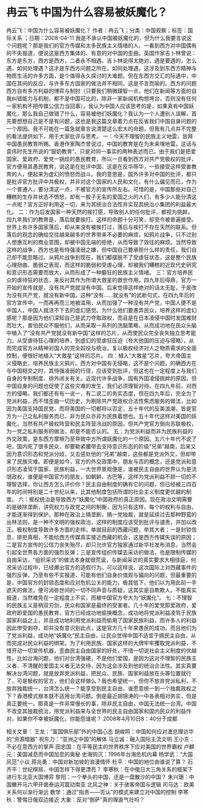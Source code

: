 # 冉云飞  中国为什么容易被妖魔化？

冉云飞：中国为什么容易被妖魔化？
作者：冉云飞；分类：中国观察；标签：国际关系 ；日期：2008-04-11
我是不承认中国被妖魔化的，但为什么我要言说这个问题呢？那是我们的官方传媒和太多民族主义情绪的人，一看到西方对中国偶有的不失报道，便说这是西方集体的、有意的对中国的歪曲。英国作家吉卜林曾说：东方是东方，西方是西方，二者永不相遇。吉卜林说得太绝对，遇是要遇的，怎么遇，如何处理遇？这才是东西方问题之所在。如何处理遇，这涉及到东西方精神与物质生活的许多方面，是个值得永久探讨的大难题。但在东西方交汇的际遇中，中国在其间的反应，与许多东方国家的做法并不相同，这是不言而喻的。西方的问题西方自有多方利益的博弈与制肘（只要我们稍微理智一点，他们在新闻等方面的自我纠错能力与机制，都不是中国可比的，除非一家新闻机构想垮台，否则没有任何一家机构不把传媒公信力当回事），我认为中国人应该思考的是，如果真有中国妖魔化，那么我自己做错了什么，容易被他们妖魔化？我认为一个人遭别人误解，首先要想想自己是不是有问题，这也是我这篇文章着力点在反省我们中国自身问题的一个原因。我不可能在一篇急就章言说清楚这么宏大的命题，但我有几点并不完整的看法提供如下，用于大家批评与思考。
一：今天不理智的民族主义地雷，皆拜中国愚民教育所赐。香港作家陶杰曾说过，中国的教育是在为未来埋地雷。这话与袁伟时先生所说的“狠奶教育”，只是对同一事实的两种表述而已。由于我们是把爱国家、爱政府、爱党一锅烩的愚民教育，所以一旦看到西方对共产党极权的批评，官方便用其愚民教育，说这是在批评中国，这是在反华辱华，一些接受这样受害教育的人，便起来为虚幻的愤怒而战斗。我的意思是，国外许多对中国的批评，都只是批评官方批评中共极权，并非对这个国家的人民和文化，有什么偏见而已，作为一个普通人，要分清这一点，不被官方的宣传所左右。可惜的是，中国那些对自己糟糕的生存并状态不愤怒，却有一股子无名的爱国之火的人们，有多少人能分清这一点呢？官方正好利用这一切，来为其统治合法性并实现其统治小集团的利益最大化。
二：作为后发国家一种天然的挨打感，导致别人的任何批评，都视为挑衅。四九年我们的教育是，落后就要挨打。这样的命题十分可笑，却至今被普遍接受。世界上有许多国家落后，却从来没有被挨打过，落后与挨打不存在天然的联系。但落后的观念的确给交往越来越多的世界带来不必要的麻烦，如鸦片战争，只不过别人想惠互利的商业意图，却被中国无端的拒绝，从而导致了效往的麻烦。当然导致这样的战争，西方也是有恃强凌弱之嫌，但中国自己要承担什么样的责任，我们自己却不能忽略过。从鸦片战争到现在，我们都摆脱不了受虐狂状态，这是整个民族心理扭曲、脆弱之表现，而这样的脆弱和受虐心理，却被我们糟糕的近现代史研究和意识形态需要而放大，从而形成了一种癫狂的民族主义情绪。
三：官方培养民众的虐待狂的状态，来反衬其作为所谓大救星的救世作用。四九年后得鼎，官方一开始的宣传就是，没有共产党就没有中国。后来觉得这样绝对的话太无耻，于是改为没有共产党，就没有新中国。这种“没有……就没有”的武断句式，在四九年后的官方宣传中，一而再再而三地被滥用，从而加强了一种没有共产党，中国人便不是中国人，中国人就活不下去的虚幻感觉。为什么他们要愚弄民众，培养这样的虚幻感呢？那是因为他们深知自己是武力夺取政权，而且是在日本凌侵中国时发国难财而壮大，害怕民众不服他们，从而采取一系列的洗脑策略，从而成功地在民众头脑中植入了“没有共产党就没有新中国”这样的芯片，从而使民众完全丧失独立思考能力。从受虐待狂心理的培养，到虚幻的受虐狂压迫（夸大他国的压迫与侵略），从而完成官方从精神对国人的完全奴役与统治，复以极权经济对人之物质需求的全面控制，便很好地植入“大救星”这样的芯片。
四：植入“大救星”芯片，夸大帝国主义侵略史，培养民族主义鸦片。西方对中国有无侵略，这不是个问题。的确西方在与中国相交之时，其恃强凌弱的行径，应该受到批评，但这也在一定程度上与我们自身的专制制度、排外闭关有关。近现代许多战争，固有外国凌侵挑衅的原因，但中国自身的问题也促使了这些灾难的发生，我们必须理智对待。在四九年前，对西方的侵略，我们都还有有一说一，有二说二的务实态度，但在四九年后，完全为了党派利益，而不惜歪曲一切历史，为剔除共产党政权合法性焦虑服务的做法，比如因为美国支持国民党，而将美国的一切都将以否定，五十年代的反美浪潮，皆是官方为一己之私利服务而已，非为民众亦非为民族着想也。五十年代这样对美国的妖魔化，当然有共产极权阵营和民主阵营冷战的原因，但共产党官方倒向苏联极权，为一党之私利服务的做法，却是不能否认的。
五：为党派利益而非为民族利益的外交政策，是东西方摩擦乃至导致中方所谓妖魔化的一个原因。五六十年代不说了吧，国内死了很多民众，却要勒紧腰带去支持意识形态的阶级“兄弟”越南，后来又因为意识形态和党派分歧，又去惩处他的“兄弟”越南，这些都是党派外交，但却带来了民族灾难。即便是如今，官方的外交政策中，朋友与否的概念，还是党派和意识形态凌驾于国家、民族利益，一大世界景观便是，谁被民主自由的世界认为是流氓政权，谁便是中国官方的朋友，如朝鲜、古巴等，这样为党派利益不顾一切的不理智选择，你让西方怎么评价你？民主自由制度的确有它的问题，但已经被三四百年的时间特别是二十世纪以来，比其他制度包括所谓的社会主义制度更优越的制度。
六：极权统治是导致西方“妖魔化”中国政府的真正原因。现在政治文明需要的是破除垄断，讲究权力与政党之间的制衡，因为只有这样，每个的权利与自由，才能逐渐得到保护。那种在政治上搞垄断，搞一党独裁，就是延续过去那种野蛮的丛林法则，是一种不文明的强权政治，这样的制度应该受到批评与谴责，并加以改正。极权制度导致许多方面的走样。单就目前的西藏问题，举其大者：一是封锁信息，排拒真相，不能给西方传媒真实接近西藏的机会，这是西方传媒失误的原因；二是官方宣传的公信力丧失殆尽，却只允许官方独家通过新华社发布消息，当然会引起全世界各方面的强烈反弹；三是宣传组织传媒去采访的做法，也是限制传媒的自由采访，“组织采访”的做法本身就很荒诞，与新闻采访的真实要求大相径庭，何况采访过程中，已经爆出官方的造假行为。可以这样说，这次国际上对西藏事件的强烈反弹，乃至有些不实报道，可能有他们自身价值观与偏向的问题，但最重要的是，中国官方的封锁态度和应对危机公关的能力，极其低下，他们以为用此前一手遮天的做法，便可消弥世间的一切不同声音与质疑，这其实是自欺欺人。不能真实报道，当然难免在一定程度上不实，而被中国官方夸大为“妖魔化”。
七：不理智的民族主义是柄双刃剑，民众和国家是最终的受害者。几十年的爱党即爱政府，爱政府即爱国的愚民教育，官方已经成功地偷换概念，成功地将党派利益凌驾于民族国家利益之上，并且成功地利用党派利益而偷用了国家民族利益，而许多人的利益因此惨受剥夺，却并没有意识到此点，这是官方几十年来愚民的成功。而且他们为了党派利益，成功地“妖魔化”民主自由，让民众觉得中国不适宜于搞民主自由，从而完成对民众利益的绑架。为了利用民族、国家这样的大牌牢牢攫取党派利益，不惜开动一切宣传机器，歪曲民主自由国家的好处，不惜一切说社会主义制度的优越性。比如台海问题，他们对台湾强硬，不是他们爱国，是因为这对不理智的民族主义者、不清醒的爱国主义者无法交待，因为这会涉及到他的统治合法性。其实真要解决台湾问题，就是放弃党派利益，把民众、民族、国家利益放在头等位置就行了，可是极权的官方，他们会这样做么？我也希望统一，但你不放弃党派私利，不放弃独裁统一，台湾怎么统一？能享受到民主自由，谁愿意统一到一个独裁政权之下？香港模式根本就不适用台湾问题。倒是最近胡锦涛的一中各表相对务实，但是真正要统一，那真是一件非常慢长的事，除非民主自由，中国无法统一台湾。中国不改变其独裁统治，用党派利益来与全世界的民主自由国家和国内民众的利益作对，如果你不幸被妖魔化，你能怨谁呢？
2008年4月10日8：40分于成都

相关文章：
王龙：“富国俱乐部”外的中国心态
胡峻鸣：中国如何应对澳总理访华的“资源暗器”
祝东力：“亚洲之中国”的解体
马立诚：融入国际主流文明
王小东：不必在意西方的掌声
田忠国：在平等民主的世界秩序下应对美国的世界霸权
卢麒元：美国减息而中国加息的奥秘
史海钩沉：1996年台海危机内幕
杨学武：“大国风范”小议
蒋兆勇：中国对新加坡的浪漫情怀
杜平：中国的地位由谁说了算？
石齐平：世纪棋局，中国怎样下得更漂亮？
李寒秋：在中俄日大三角关系的框架下进行东北亚大国博弈
黎阳：一个拳头的中国，还是一盘散沙的中国？
朱兴珊：中国撇开马六甲开凿泰运河震动南亚
北风之神：关于骇客帝国与逻辑
司马达：欧美关系何以渐行渐远
数学：通过“指责——否认”的模式来建立对中国的控制
李寒秋：警惕日俄双边接近
大象：反对“倒萨”真的理直气壮吗？